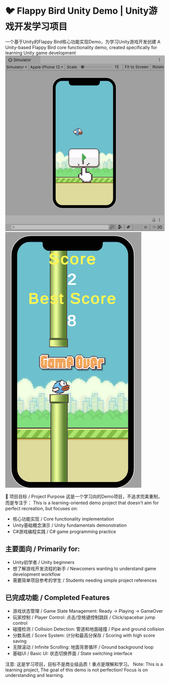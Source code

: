 # 🐦 Flappy Bird Unity Demo | Unity游戏开发学习项目
一个基于Unity的Flappy Bird核心功能实现Demo，为学习Unity游戏开发创建
A Unity-based Flappy Bird core functionality demo, created specifically for learning Unity game development
![alt text](image.png)
![alt text](image-1.png)

🎯 项目目标 / Project Purpose
这是一个学习向的Demo项目，不追求完美重制，而是专注于：
This is a learning-oriented demo project that doesn't aim for perfect recreation, but focuses on:

* 核心功能实现 / Core functionality implementation
* Unity基础概念演示 / Unity fundamentals demonstration
* C#游戏编程实践 / C# game programming practice

## 主要面向 / Primarily for:

* Unity初学者 / Unity beginners
* 想了解游戏开发流程的新手 / Newcomers wanting to understand game development workflow
* 需要简单项目参考的学生 / Students needing simple project references

## 已完成功能 / Completed Features

* 游戏状态管理 / Game State Management: Ready → Playing → GameOver
* 玩家控制 / Player Control: 点击/空格键控制跳跃 / Click/spacebar jump control
* 碰撞检测 / Collision Detection: 管道和地面碰撞 / Pipe and ground collision
* 分数系统 / Score System: 计分和最高分保存 / Scoring with high score saving
* 无限滚动 / Infinite Scrolling: 地面背景循环 / Ground background loop
* 基础UI / Basic UI: 状态切换界面 / State switching interface

注意: 这是学习项目，目标不是商业级品质！重点是理解和学习。
Note: This is a learning project, The goal of this demo is not perfection! Focus is on understanding and learning.